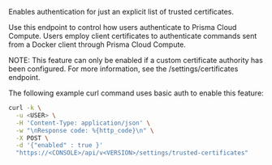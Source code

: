 Enables authentication for just an explicit list of trusted certificates.

Use this endpoint to control how users authenticate to Prisma Cloud Compute.
Users employ client certificates to authenticate commands sent from a Docker client through Prisma Cloud Compute.

NOTE: This feature can only be enabled if a custom certificate authority has been configured.
For more information, see the /settings/certificates endpoint.

The following example curl command uses basic auth to enable this feature:

```bash
curl -k \
  -u <USER> \
  -H 'Content-Type: application/json' \
  -w "\nResponse code: %{http_code}\n" \
  -X POST \
  -d '{"enabled" : true }'
  "https://<CONSOLE>/api/v<VERSION>/settings/trusted-certificates"
```

